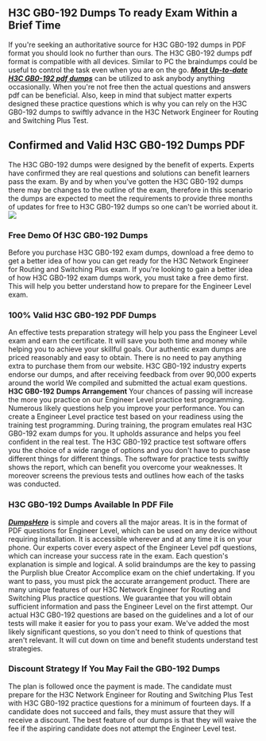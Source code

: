 ## **H3C GB0-192 Dumps To ready Exam Within a Brief Time**

If you're seeking an authoritative source for H3C GB0-192 dumps in PDF format you should look no further than ours. The H3C GB0-192 dumps pdf format is compatible with all devices. Similar to PC the braindumps could be useful to control the task even when you are on the go. **_[Most Up-to-date H3C GB0-192 pdf dumps](https://www.dumpshero.com/?post_type=product&p=13809)_** can be utilized to ask anybody anything occasionally. When you're not free then the actual questions and answers pdf can be beneficial. Also, keep in mind that subject matter experts designed these practice questions which is why you can rely on the H3C GB0-192 dumps to swiftly advance in the H3C Network Engineer for Routing and Switching Plus Test.  

## **Confirmed and Valid H3C GB0-192 Dumps PDF**

  
The H3C GB0-192 dumps were designed by the benefit of experts. Experts have confirmed they are real questions and solutions can benefit learners pass the exam. By and by when you've gotten the H3C GB0-192 dumps there may be changes to the outline of the exam, therefore in this scenario the dumps are expected to meet the requirements to provide three months of updates for free to H3C GB0-192 dumps so one can't be worried about it. [![](https://www.dumpshero.com/wp-content/uploads/2023/11/dumpshero.png)](https://www.dumpshero.com/?post_type=product&p=13809)  

### **Free Demo Of H3C GB0-192 Dumps**

  
Before you purchase H3C GB0-192 exam dumps, download a free demo to get a better idea of how you can get ready for the H3C Network Engineer for Routing and Switching Plus exam. If you're looking to gain a better idea of how H3C GB0-192 exam dumps work, you must take a free demo first. This will help you better understand how to prepare for the Engineer Level exam.  

### **100% Valid H3C GB0-192 PDF Dumps**

  
An effective tests preparation strategy will help you pass the Engineer Level exam and earn the certificate. It will save you both time and money while helping you to achieve your skillful goals. Our authentic exam dumps are priced reasonably and easy to obtain. There is no need to pay anything extra to purchase them from our website. H3C GB0-192 industry experts endorse our dumps, and after receiving feedback from over 90,000 experts around the world We compiled and submitted the actual exam questions. **H3C GB0-192** **Dumps Arrangement** Your chances of passing will increase the more you practice on our Engineer Level practice test programming. Numerous likely questions help you improve your performance. You can create a Engineer Level practice test based on your readiness using the training test programming. During training, the program emulates real H3C GB0-192 exam dumps for you. It upholds assurance and helps you feel confident in the real test. The H3C GB0-192 practice test software offers you the choice of a wide range of options and you don't have to purchase different things for different things. The software for practice tests swiftly shows the report, which can benefit you overcome your weaknesses. It moreover screens the previous tests and outlines how each of the tasks was conducted.  

### **H3C GB0-192 Dumps Available In PDF File**

  
[**_DumpsHero_**](https://www.dumpshero.com/) is simple and covers all the major areas. It is in the format of PDF questions for Engineer Level, which can be used on any device without requiring installation. It is accessible wherever and at any time it is on your phone. Our experts cover every aspect of the Engineer Level pdf questions, which can increase your success rate in the exam. Each question's explanation is simple and logical. A solid braindumps are the key to passing the Purplish blue Creator Accomplice exam on the chief undertaking. If you want to pass, you must pick the accurate arrangement product. There are many unique features of our H3C Network Engineer for Routing and Switching Plus practice questions. We guarantee that you will obtain sufficient information and pass the Engineer Level on the first attempt. Our actual H3C GB0-192 questions are based on the guidelines and a lot of our tests will make it easier for you to pass your exam. We've added the most likely significant questions, so you don't need to think of questions that aren't relevant. It will cut down on time and benefit students understand test strategies.  

### **Discount Strategy If You May Fail the GB0-192 Dumps**

  
The plan is followed once the payment is made. The candidate must prepare for the H3C Network Engineer for Routing and Switching Plus Test with H3C GB0-192 practice questions for a minimum of fourteen days. If a candidate does not succeed and fails, they must assure that they will receive a discount. The best feature of our dumps is that they will waive the fee if the aspiring candidate does not attempt the Engineer Level test.
